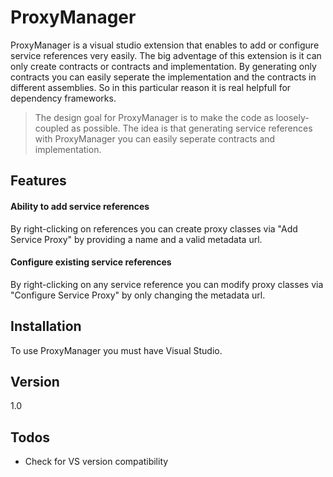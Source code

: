 # ProxyManager
ProxyManager is a visual studio extension that enables to add or configure service references very easily. The big adventage of this extension is it can only create contracts or contracts and implementation. By generating only contracts you can easily seperate the implementation and the contracts in different assemblies. So in this particular reason it is real helpfull for dependency frameworks.

> The design goal for ProxyManager is to make the code as loosely-coupled as possible. The idea is that generating service references
 with ProxyManager you can easily seperate contracts and implementation.

## Features
#### Ability to add service references
By right-clicking on references you can create proxy classes via "Add Service Proxy" by providing a name and a valid metadata url.

#### Configure existing service references
By right-clicking on any service reference you can modify proxy classes via "Configure Service Proxy" by only changing the metadata url.

## Installation
To use ProxyManager you must have Visual Studio.

## Version

1.0

## Todos

 
- Check for VS version compatibility